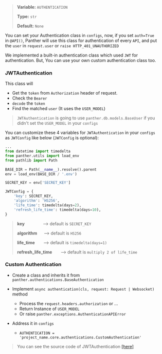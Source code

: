 > <b>Variable:</b> `AUTHENTICATION`  
>  
> <b>Type:</b> `str`
>  
> <b>Default:</b> `None`
  
You can set your Authentication class in `configs`, now, if you set `auth=True` in `@API()`, Panther will use this class for authentication of every `API`, and put the `user` in `request.user` or `raise HTTP_401_UNAUTHORIZED` 

We implemented a built-in authentication class which used `JWT` for authentication.
But, You can use your own custom authentication class too.


### JWTAuthentication

This class will 

- Get the `token` from `Authorization` header of request.
- Check the `Bearer`
- `decode` the `token` 
- Find the matched `user` (It uses the `USER_MODEL`)

> `JWTAuthentication` is going to use `panther.db.models.BaseUser` if you didn't set the `USER_MODEL` in your `configs`

You can customize these 4 variables for `JWTAuthentication` in your `configs` as `JWTConfig` like below (`JWTConfig` is optional):

```python
...
from datetime import timedelta
from panther.utils import load_env  
from pathlib import Path
  
BASE_DIR = Path(__name__).resolve().parent  
env = load_env(BASE_DIR / '.env')

SECRET_KEY = env['SECRET_KEY']

JWTConfig = {  
	'key': SECRET_KEY,  
	'algorithm': 'HS256',  
	'life_time': timedelta(days=2),  
	'refresh_life_time': timedelta(days=10),  
}
```

> **key** &emsp;&emsp;&emsp;&emsp;--> default is `SECRET_KEY`
> 
> **algorithm** &emsp; --> default is `HS256`
> 
> **life_time**&emsp;&emsp;--> default is `timedelta(days=1)` 
>
> **refresh_life_time**&emsp;&emsp;--> default is `multiply 2 of life_time` 


### Custom Authentication
- Create a class and inherits it from `panther.authentications.BaseAuthentication`


- Implement `async authentication(cls, request: Request | Websocket)` method
    - Process the `request.headers.authorization` or ...
    - Return Instance of `USER_MODEL`
    - Or raise `panther.exceptions.AuthenticationAPIError` 
  

- Address it in `configs`
  - `AUTHENTICATION = 'project_name.core.authentications.CustomAuthentication'`

> You can see the source code of JWTAuthentication [[here]](https://github.com/AliRn76/panther/blob/da2654ccdd83ebcacda91a1aaf51d5aeb539eff5/panther/authentications.py#L38) 